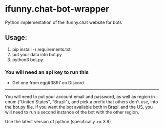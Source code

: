 # ifunny.chat-bot-wrapper
Python implementation of the ifunny.chat website for bots

## Usage:
1. pip install -r requirements.txt
2. put your data into bot.py
3. python3 bot.py

### You will need an api key to run this
- Get one from egg#3897 on Discord

---

You will need to put your account email and password, as well as region in enum ("United States", "Brazil"), and pick a prefix that others don't use, into the bot.py file.
If you want the bot available both in Brazil and the US, you will need to run a second instance of the bot with the other region.

Use the latest version of python (specifically >= 3.8)
